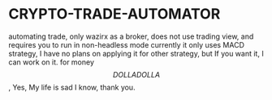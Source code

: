 # CRYPTO-TRADE-AUTOMATOR
automating trade, only wazirx as a broker, does not use trading view, and requires you to run in non-headless mode
currently it only uses MACD strategy, I have no plans on applying it for other strategy, but If you want it, I can work on it.
for money  $$ DOLLA DOLLA $$, Yes, My life is sad I know, thank you.
